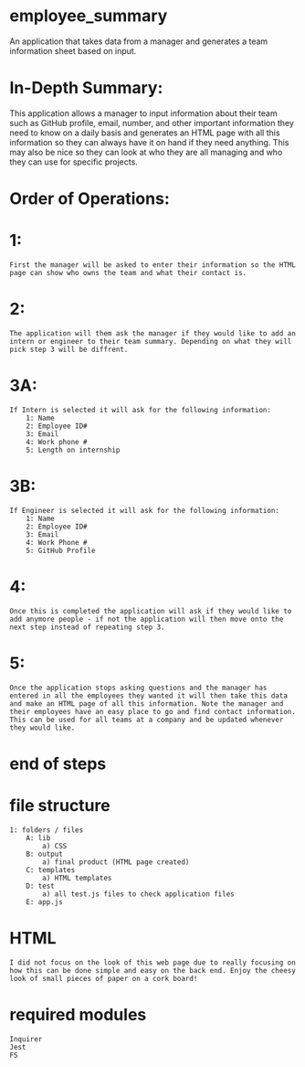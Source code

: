 # employee_summary
An application that takes data from a manager and generates a team information sheet based on input.

# In-Depth Summary:

This application allows a manager to input information about their team such as GitHub profile, email, number, and other important information they need to know on a daily basis and generates an HTML page with all this information so they can always have it on hand if they need anything. This may also be nice so they can look at who they are all managing and who they can use for specific projects.

# Order of Operations:

# 1:
    First the manager will be asked to enter their information so the HTML page can show who owns the team and what their contact is.

# 2:
    The application will them ask the manager if they would like to add an intern or engineer to their team summary. Depending on what they will pick step 3 will be diffrent.

# 3A:
    If Intern is selected it will ask for the following information:
        1: Name
        2: Employee ID#
        3: Email
        4: Work phone #
        5: Length on internship

# 3B:
    If Engineer is selected it will ask for the following information:
        1: Name
        2: Employee ID#
        3: Email
        4: Work Phone #
        5: GitHub Profile

# 4:
    Once this is completed the application will ask if they would like to add anymore people - if not the application will then move onto the next step instead of repeating step 3.

# 5:
    Once the application stops asking questions and the manager has entered in all the employees they wanted it will then take this data and make an HTML page of all this information. Note the manager and their employees have an easy place to go and find contact information. This can be used for all teams at a company and be updated whenever they would like.
# end of steps

# file structure
    1: folders / files
        A: lib
            a) CSS
        B: output
            a) final product (HTML page created)
        C: templates
            a) HTML templates
        D: test
            a) all test.js files to check application files
        E: app.js 

# HTML
    I did not focus on the look of this web page due to really focusing on how this can be done simple and easy on the back end. Enjoy the cheesy look of small pieces of paper on a cork board!

# required modules
    Inquirer
    Jest
    FS
